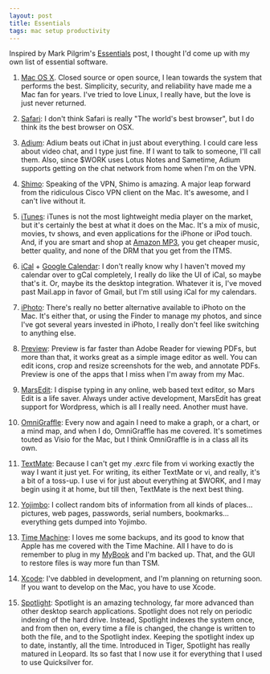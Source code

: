 ```yaml
---
layout: post
title: Essentials
tags: mac setup productivity
---
```


Inspired by Mark Pilgrim's [Essentials][17] post, I thought I'd come up with my own list of essential software.

1.	[Mac OS X][1].  Closed source or open source, I lean towards the system that performs the best.  Simplicity, security, and reliability have made me a Mac fan for years.  I've tried to love Linux, I really have, but the love is just never returned.

2.  [Safari][2]:  I don't think Safari is really "The world's best browser", but I do think its the best browser on OSX.

3.  [Adium][3]:  Adium beats out iChat in just about everything.  I could care less about video chat, and I type just fine.  If I want to talk to someone, I'll call them.  Also, since $WORK uses Lotus Notes and Sametime, Adium supports getting on the chat network from home when I'm on the VPN.

4.  [Shimo][4]:  Speaking of the VPN, Shimo is amazing.  A major leap forward from the ridiculous Cisco VPN client on the Mac.  It's awesome, and I can't live without it.

5.  [iTunes][5]:  iTunes is not the most lightweight media player on the market, but it's certainly the best at what it does on the Mac.  It's a mix of music, movies, tv shows, and even applications for the iPhone or iPod touch.  And, if you are smart and shop at [Amazon MP3][17], you get cheaper music, better quality, and none of the DRM that you get from the ITMS.

6.  [iCal][6] + [Google Calendar][16]:  I don't really know why I haven't moved my calendar over to gCal completely, I really do like the UI of iCal, so maybe that's it.  Or, maybe its the desktop integration.  Whatever it is, I've moved past Mail.app in favor of Gmail, but I'm still using iCal for my calendars.

7.  [iPhoto][7]:  There's really no better alternative available to iPhoto on the Mac.  It's either that, or using the Finder to manage my photos, and since I've got several years invested in iPhoto, I really don't feel like switching to anything else.

8.  [Preview][8]:  Preview is far faster than Adobe Reader for viewing PDFs, but more than that, it works great as a simple image editor as well.  You can edit icons, crop and resize screenshots for the web, and annotate PDFs.  Preview is one of the apps that I miss when I'm away from my Mac.

9.  [MarsEdit][9]:  I dispise typing in any online, web based text editor, so Mars Edit is a life saver.  Always under active development, MarsEdit has great support for Wordpress, which is all I really need.  Another must have.

10.  [OmniGraffle][10]:  Every now and again I need to make a graph, or a chart, or a mind map, and when I do, OmniGraffle has me covered.  It's sometimes touted as Visio for the Mac, but I think OmniGraffle is in a class all its own.

11.  [TextMate][11]:  Because I can't get my .exrc file from vi working exactly the way I want it just yet.  For writing, its either TextMate or vi, and really, it's a bit of a toss-up.  I use vi for just about everything at $WORK, and I may begin using it at home, but till then, TextMate is the next best thing.

12.  [Yojimbo][12]:  I collect random bits of information from all kinds of places... pictures, web pages, passwords, serial numbers, bookmarks... everything gets dumped into Yojimbo.

13.  [Time Machine][13]:  I loves me some backups, and its good to know that Apple has me covered with the Time Machine.  All I have to do is remember to plug in my [MyBook][19] and I'm backed up.  That, and the GUI to restore files is way more fun than TSM.

14.  [Xcode][14]:  I've dabbled in development, and I'm planning on returning soon.  If you want to develop on the Mac, you have to use Xcode.

15.  [Spotlight][15]:  Spotlight is an amazing technology, far more advanced than other desktop search applications.  Spotlight does not rely on periodic indexing of the hard drive.  Instead, Spotlight indexes the system once, and from then on, every time a file is changed, the change is written to both the file, and to the Spotlight index.  Keeping the spotlight index up to date, instantly, all the time.  Introduced in Tiger, Spotlight has really matured in Leopard.  Its so fast that I now use it for everything that I used to use Quicksilver for.

[1]: http://www.apple.com/macosx/
[2]: http://www.apple.com/safari/
[3]: http://www.adiumx.com/
[4]: http://www.shimoapp.com/
[5]: http://www.apple.com/itunes/
[6]: http://www.apple.com/macosx/features/300.html#ical
[7]: http://www.apple.com/ilife/iphoto/
[8]: http://www.apple.com/macosx/features/300.html#preview
[9]: http://www.red-sweater.com/marsedit/
[10]: http://www.omnigroup.com/applications/OmniGraffle/
[11]: http://macromates.com/
[12]: http://www.barebones.com/products/Yojimbo/
[13]: http://www.apple.com/macosx/features/timemachine.html
[14]: http://www.apple.com/macosx/developertools/xcode.html
[15]: http://www.apple.com/macosx/features/300.html#spotlight
[16]: http://www.google.com/calendar
[17]: http://diveintomark.org/archives/2008/10/28/essentials-2008
[18]: http://www.amazonmp3.com
[19]: http://www.westerndigital.com/en/products/products.asp?driveid=353
